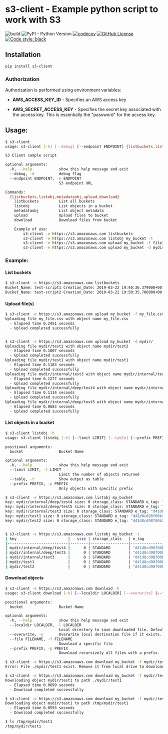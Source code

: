 # s3-client - Example python script to work with S3

![build](https://github.com/thobiast/s3_client/workflows/build/badge.svg)
![PyPI - Python Version](https://img.shields.io/pypi/pyversions/s3-client)
[![codecov](https://codecov.io/gh/thobiast/s3_client/branch/master/graph/badge.svg)](https://codecov.io/gh/thobiast/s3_client)
[![GitHub License](https://img.shields.io/github/license/thobiast/s3_client)](https://github.com/thobiast/s3_client/blob/master/LICENSE)
[![Code style: black](https://img.shields.io/badge/code%20style-black-000000.svg)](https://github.com/psf/black)


## Installation

```bash
pip install s3-client
```


### Authorization

Authorization is performed using environment variables:

- **AWS_ACCESS_KEY_ID** -  Specifies an AWS access key

- **AWS_SECRET_ACCESS_KEY** - Specifies the secret key associated with the access key. This is essentially the "password" for the access key.


## Usage:

```bash
$ s3-client
usage: s3-client [-h] [--debug] [--endpoint ENDPOINT] {listbuckets,listobj,metadataobj,upload,download} ...

S3 Client sample script

optional arguments:
  -h, --help            show this help message and exit
  --debug, -d           debug flag
  --endpoint ENDPOINT, -e ENDPOINT
                        S3 endpoint URL

Commands:
  {listbuckets,listobj,metadataobj,upload,download}
    listbuckets         List all buckets
    listobj             List objects in a bucket
    metadataobj         List object metadata
    upload              Upload files to bucket
    download            Download files from bucket

    Example of use:
        s3-client -e https://s3.amazonaws.com listbuckets
        s3-client -e https://s3.amazonaws.com listobj my_bucket -t
        s3-client -e https://s3.amazonaws.com upload my_bucket -f file1
        s3-client -e https://s3.amazonaws.com upload my_bucket -d mydir
```

### Example:

#### List buckets

```bash
$ s3-client -e https://s3.amazonaws.com listbuckets
Bucket_Name: test-script1 Creation_Date: 2019-03-22 19:40:36.379000+00:00
Bucket_Name: test-script2 Creation_Date: 2019-03-22 19:50:35.706000+00:00
```

#### Upload file(s)

```bash
$ s3-client -e https://s3.amazonaws.com upload my_bucket -f my_file.csv
Uploading file my_file.csv with object name my_file.csv
  - Elapsed time 0.2451 seconds
  - Upload completed successfully


$ s3-client -e https://s3.amazonaws.com upload my_bucket -d mydir/
Uploading file mydir/test2 with object name mydir/test2
  - Elapsed time 0.1007 seconds
  - Upload completed successfully
Uploading file mydir/test1 with object name mydir/test1
  - Elapsed time 0.1183 seconds
  - Upload completed successfully
Uploading file mydir/internal/test3 with object name mydir/internal/test3
  - Elapsed time 0.1277 seconds
  - Upload completed successfully
Uploading file mydir/internal/deep/test4 with object name mydir/internal/deep/test4
  - Elapsed time 0.1114 seconds
  - Upload completed successfully
Uploading file mydir/internal/deep/test5 with object name mydir/internal/deep/test5
  - Elapsed time 0.0683 seconds
  - Upload completed successfully
```

#### List objects in a bucket

```bash
$ s3-client listobj -h
usage: s3-client listobj [-h] [--limit LIMIT] [--table] [--prefix PREFIX] bucket

positional arguments:
  bucket                Bucket Name

optional arguments:
  -h, --help            show this help message and exit
  --limit LIMIT, -l LIMIT
                        Limit the number of objects returned
  --table, -t           Show output as table
  --prefix PREFIX, -p PREFIX
                        Only objects with specific prefix
```


```bash
$ s3-client -e https://s3.amazonaws.com listobj my_bucket
key: mydir/internal/deep/test4 size: 0 storage_class: STANDARD e_tag: "d41d8cd98f00b204e9800998ecf8427e" last_modified: 2020-08-21 16:40:42.790000+00:00
key: mydir/internal/deep/test5 size: 0 storage_class: STANDARD e_tag: "d41d8cd98f00b204e9800998ecf8427e" last_modified: 2020-08-21 16:40:42.894000+00:00
key: mydir/internal/test3 size: 0 storage_class: STANDARD e_tag: "d41d8cd98f00b204e9800998ecf8427e" last_modified: 2020-08-21 16:40:42.655000+00:00
key: mydir/test1 size: 0 storage_class: STANDARD e_tag: "d41d8cd98f00b204e9800998ecf8427e" last_modified: 2020-08-21 16:40:42.538000+00:00
key: mydir/test2 size: 0 storage_class: STANDARD e_tag: "d41d8cd98f00b204e9800998ecf8427e" last_modified: 2020-08-21 16:40:42.429000+00:00


$ s3-client -e https://s3.amazonaws.com listobj my_bucket -t
| key                       |   size | storage_class   | e_tag                              | last_modified                    |
|---------------------------|--------|-----------------|------------------------------------|----------------------------------|
| mydir/internal/deep/test4 |      0 | STANDARD        | "d41d8cd98f00b204e9800998ecf8427e" | 2020-08-21 16:40:42.790000+00:00 |
| mydir/internal/deep/test5 |      0 | STANDARD        | "d41d8cd98f00b204e9800998ecf8427e" | 2020-08-21 16:40:42.894000+00:00 |
| mydir/internal/test3      |      0 | STANDARD        | "d41d8cd98f00b204e9800998ecf8427e" | 2020-08-21 16:40:42.655000+00:00 |
| mydir/test1               |      0 | STANDARD        | "d41d8cd98f00b204e9800998ecf8427e" | 2020-08-21 16:40:42.538000+00:00 |
| mydir/test2               |      0 | STANDARD        | "d41d8cd98f00b204e9800998ecf8427e" | 2020-08-21 16:40:42.429000+00:00 |
```

#### Download objects

```bash
$ s3-client -e https://s3.amazonaws.com download -h
usage: s3-client download [-h] [--localdir LOCALDIR] [--overwrite] (--file FILENAME | --prefix PREFIX) bucket

positional arguments:
  bucket                Bucket Name

optional arguments:
  -h, --help            show this help message and exit
  --localdir LOCALDIR, -l LOCALDIR
                        Local directory to save downloaded file. Default current directory
  --overwrite, -o       Overwrite local destination file if it exists. Default false
  --file FILENAME, -f FILENAME
                        Download a specific file
  --prefix PREFIX, -p PREFIX
                        Download recursively all files with a prefix.
```

```bash
$ s3-client -e https://s3.amazonaws.com download my_bucket -f mydir/test1
Error: File ./mydir/test1 exist. Remove it from local drive to download.

$ s3-client -e https://s3.amazonaws.com download my_bucket -f mydir/test1 --overwrite
Downloading object mydir/test1 to path ./mydir/test1
  - Elapsed time 0.0699 seconds
  - Download completed successfully
```

```bash
$ s3-client -e https://s3.amazonaws.com download my_bucket -f mydir/test1 -l /tmp/
Downloading object mydir/test1 to path /tmp/mydir/test1
  - Elapsed time 0.0593 seconds
  - Download completed successfully

$ ls /tmp/mydir/test1
/tmp/mydir/test1
```
